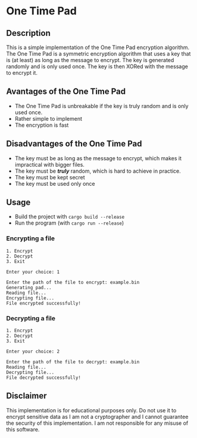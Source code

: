# One Time Pad

## Description
This is a simple implementation of the One Time Pad encryption algorithm. The One Time Pad is a symmetric encryption algorithm that uses a key that is (at least) as long as the message to encrypt. The key is generated randomly and is only used once. The key is then XORed with the message to encrypt it.

## Avantages of the One Time Pad
- The One Time Pad is unbreakable if the key is truly random and is only used once.
- Rather simple to implement
- The encryption is fast

## Disadvantages of the One Time Pad
- The key must be as long as the message to encrypt, which makes it impractical with bigger files.
- The key must be **_truly_** random, which is hard to achieve in practice.
- The key must be kept secret
- The key must be used only once

## Usage
- Build the project with `cargo build --release`
- Run the program (with `cargo run --release`)

### Encrypting a file
```shell
1. Encrypt
2. Decrypt
3. Exit

Enter your choice: 1

Enter the path of the file to encrypt: example.bin
Generating pad...
Reading file...
Encrypting file...
File encrypted successfully!
```

### Decrypting a file
```shell
1. Encrypt
2. Decrypt
3. Exit

Enter your choice: 2

Enter the path of the file to decrypt: example.bin
Reading file...
Decrypting file...
File decrypted successfully!
```

## Disclaimer
This implementation is for educational purposes only. Do not use it to encrypt sensitive data as I am not a cryptographer and I cannot guarantee the security of this implementation.
I am not responsible for any misuse of this software.